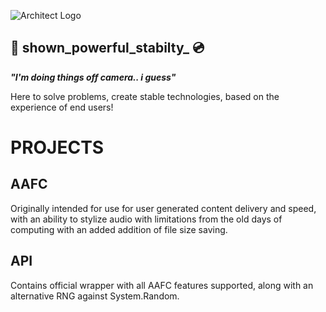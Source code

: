 ![Architect Logo](https://architectenterprises.net/lgo.png)

## 📡 shown_powerful_stabilty_ 💿
_**"I'm doing things off camera.. i guess"**_

Here to solve problems, create stable technologies, based on the experience of end users!



# PROJECTS

## AAFC
Originally intended for use for user generated content delivery and speed, with an ability to stylize audio with limitations from the old days of computing with an added addition of file size saving.

## API
Contains official wrapper with all AAFC features supported, along with an alternative RNG against System.Random.
